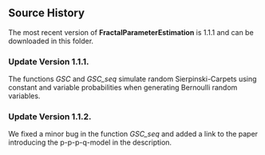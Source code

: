 ## Source History

The most recent version of **FractalParameterEstimation** is 1.1.1 and can be downloaded in this folder. 

### Update Version 1.1.1.
The functions *GSC* and *GSC_seq* simulate random Sierpinski-Carpets using constant and variable probabilities when generating Bernoulli random variables. 

### Update Version 1.1.2.
We fixed a minor bug in the function *GSC_seq* and added a link to the paper introducing the p-p-p-q-model in the description. 
